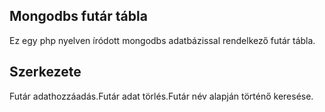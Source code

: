 ## Mongodbs futár tábla

Ez egy php nyelven íródott mongodbs adatbázissal rendelkező futár tábla.
 
## Szerkezete

Futár adathozzáadás.Futár adat törlés.Futár név alapján történő keresése.